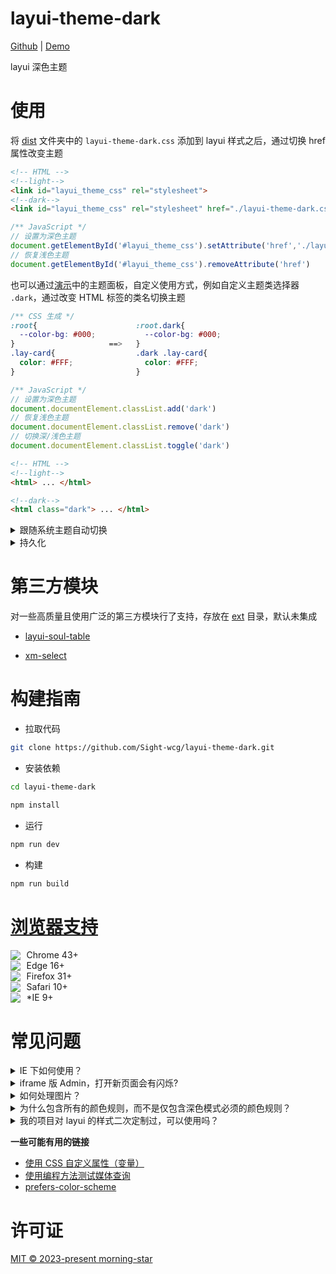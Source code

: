 # layui-theme-dark

[Github](https://github.com/Sight-wcg/layui-theme-dark/) | [Demo](https://sight-wcg.github.io/layui-theme-dark/)

layui 深色主题

# 使用

将 [dist](./dist) 文件夹中的 `layui-theme-dark.css` 添加到 layui 样式之后，通过切换 href 属性改变主题

```html
<!-- HTML -->
<!--light-->
<link id="layui_theme_css" rel="stylesheet">
<!--dark-->
<link id="layui_theme_css" rel="stylesheet" href="./layui-theme-dark.css">
```

```js
/** JavaScript */
// 设置为深色主题
document.getElementById('#layui_theme_css').setAttribute('href','./layui-theme-dark.css')
// 恢复浅色主题
document.getElementById('#layui_theme_css').removeAttribute('href')
```

也可以通过[演示](https://sight-wcg.github.io/layui-theme-dark/)中的主题面板，自定义使用方式，例如自定义主题类选择器 `.dark`，通过改变 HTML 标签的类名切换主题
  
```css
/** CSS 生成 */
:root{                      :root.dark{
  --color-bg: #000;           --color-bg: #000;
}                     ==>   }
.lay-card{                  .dark .lay-card{
  color: #FFF;                color: #FFF;
}                           }
```

```js
/** JavaScript */
// 设置为深色主题
document.documentElement.classList.add('dark')
// 恢复浅色主题
document.documentElement.classList.remove('dark')
// 切换深/浅色主题
document.documentElement.classList.toggle('dark')
```

```html
<!-- HTML -->
<!--light-->
<html> ... </html>

<!--dark-->
<html class="dark"> ... </html>
```

<details><summary>跟随系统主题自动切换</summary>

```js
var darkThemeMediaQuery = window.matchMedia("(prefers-color-scheme: dark)");

darkThemeMediaQuery.addEventListener(function(e){
  if(e.matches) {
    document.documentElement.classList.add('dark')
  }else{
    document.documentElement.classList.remove('dark')
  }
});

```

</details>

<details>
<summary>持久化</summary>

```js
var APPERANCE_KEY = "layui-theme-mode-prefer-dark"

var savedPreferDark = localStorage.getItem(APPERANCE_KEY)

if(
  savedPreferDark === "true" ||
  (!savedPreferDark && window.matchMedia("(prefers-color-scheme: dark)").matches)
){
  document.documentElement.classList.add("dark")
}

document.querySelector('#toggle-dark').addEventListener('click', function(){
  var cls = document.documentElement.classList;
  cls.toggle("dark");
  localStorage.setItem(APPERANCE_KEY, String(cls.contains("dark")))
})
```

</details>


# 第三方模块

对一些高质量且使用广泛的第三方模块行了支持，存放在 [ext](./ext) 目录，默认未集成

- [layui-soul-table](https://github.com/yelog/layui-soul-table)

- [xm-select](https://gitee.com/maplemei/xm-select)

# 构建指南

- 拉取代码

```bash
git clone https://github.com/Sight-wcg/layui-theme-dark.git
```

- 安装依赖

```bash
cd layui-theme-dark

npm install
```

- 运行

```bash
npm run dev
```

- 构建

```bash
npm run build
```

# [浏览器支持](https://caniuse.com/?search=css%20vars)

<img src="https://api.iconify.design/devicon:chrome.svg" style="margin-right: 0.4em; vertical-align: text-bottom;"> Chrome 43+
<br>
<img src="https://api.iconify.design/logos:microsoft-edge.svg" style="margin-right: 0.4em; vertical-align: text-bottom;"> Edge 16+
<br>
<img src="https://api.iconify.design/logos:firefox.svg" style="margin-right: 0.4em; vertical-align: text-bottom;"> Firefox 31+
<br>
<img src="https://api.iconify.design/devicon:safari.svg" style="margin-right: 0.4em; vertical-align: text-bottom;"> Safari 10+
<br>
<img src="https://api.iconify.design/logos:internetexplorer.svg" style="margin-right: 0.4em; vertical-align: text-bottom;"> *IE 9+

# 常见问题

<details><summary>IE 下如何使用？</summary>

  - 方案一：使用 `dist/layui-theme-dark-legacy.css` 文件

    该文件将 CSS 变量转换为实际颜色，并针对 IE 做了一些兼容性转换，测试支持 IE9+。 二次定制后如果需要支持 IE，可以通过 PostCSS 插件将 CSS 变量转换为实际颜色，这里有一个 [PostCSS-CSS-Variables Playground](https://madlittlemods.github.io/postcss-css-variables/playground/) 支持在线转换

  - 方案二：使用 [css-vars-ponyfill](https://github.com/jhildenbiddle/css-vars-ponyfill)

    使用方法请参考该项目的[官方文档](https://jhildenbiddle.github.io/css-vars-ponyfill)，测试支持 IE10+

</details>

<details><summary>iframe 版 Admin，打开新页面会有闪烁?</summary>
 
  - 方案一：创建 iframe 时，使用 `display:none` 隐藏 iframe 元素, 然后在 iframe 的 onload 事件回调中更改 display 属性为 `display:block`

    ```html
    <iframe onload="this.style.display='block';" style="display:none;" >
    ```
 
  - 方案二：将切换主题的代码放在 `<head>` 中，缺点是会阻塞页面加载
  
  - 方案三：在服务端实现主题切换，以便在加载 HTML 时直接加载所选主题

</details>

<details><summary>如何处理图片？</summary>
  
  - 方案一：增加透明度，适用于简单图片和纯色背景
    
    ```css  
    .dark body img {
       opacity: 0.8;
    }
    ```

  - 方案二：叠加一个灰色半透明的层，适用于背景图，非纯色背景等

    ```css
    .dark body .dark-mode-image-overlay {
      position: relative;
    }

    .daek body .dark-mode-image-overlay::before {
      content: '';
      display: block;
      position: absolute;
      top: 0;
      left: 0;
      right: 0;
      bottom: 0;
      background: rgba(50, 50, 50, 0.5);
    }
    ```

</details>

<details><summary>为什么包含所有的颜色规则，而不是仅包含深色模式必须的颜色规则？</summary>

  1. 暗色色板降低饱和度，提高亮度，深色模式下看起来更舒适一些，可以在主题面板自定义是否使用暗色色板

  2. 避免意外破坏样式优先级，降低维护成本

  3. 将来可能会用到，如果不需要可以自行删除

</details>

<details><summary>我的项目对 layui 的样式二次定制过，可以使用吗？</summary><br>
  
  根据使用后的效果、适配成本和难度酌情使用

</details>

**一些可能有用的链接**
  - [使用 CSS 自定义属性（变量）](https://developer.mozilla.org/zh-CN/docs/Web/CSS/Using_CSS_custom_properties)
  - [使用编程方法测试媒体查询](https://developer.mozilla.org/zh-CN/docs/Web/CSS/CSS_media_queries/Testing_media_queries)
  - [prefers-color-scheme](https://developer.mozilla.org/zh-CN/docs/Web/CSS/@media/prefers-color-scheme)


# 许可证

[MIT © 2023-present morning-star](./LICENSE)
